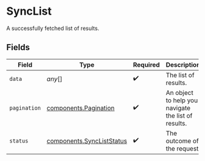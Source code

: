 # SyncList

A successfully fetched list of results.


## Fields

| Field                                                              | Type                                                               | Required                                                           | Description                                                        | Example                                                            |
| ------------------------------------------------------------------ | ------------------------------------------------------------------ | ------------------------------------------------------------------ | ------------------------------------------------------------------ | ------------------------------------------------------------------ |
| `data`                                                             | *any*[]                                                            | :heavy_check_mark:                                                 | The list of results.                                               |                                                                    |
| `pagination`                                                       | [components.Pagination](../../models/shared/pagination.md)         | :heavy_check_mark:                                                 | An object to help you navigate the list of results.                |                                                                    |
| `status`                                                           | [components.SyncListStatus](../../models/shared/syncliststatus.md) | :heavy_check_mark:                                                 | The outcome of the request                                         | success                                                            |
